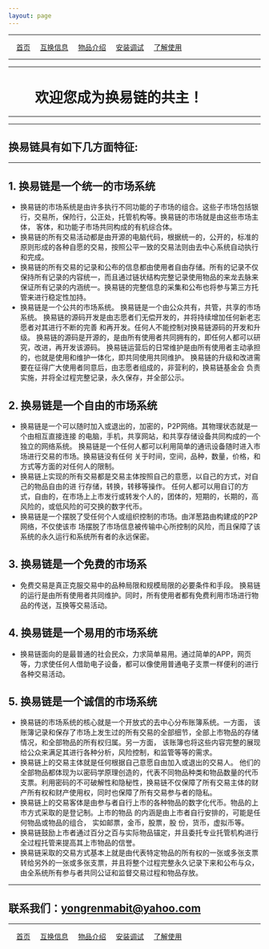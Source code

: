 ```yaml
---
layout: page
---
```

---

&#160;&#160;&#160; [首页](https://ubarterchain.github.io/) &#160;&#160;&#160; [互换信息](/info/) &#160;&#160;&#160; [物品介绍](/list/) &#160;&#160;&#160;  [安装调试](/install/) &#160;&#160;&#160;  [了解使用](/learn/) 

---
---

# &#160;&#160;&#160; &#160;&#160;&#160; 欢迎您成为换易链的共主！

---
---

##  换易链具有如下几方面特征: ##

---

## 1. 换易链是一个统一的市场系统 ## 
- 换易链的市场系统是由许多执行不同功能的子市场的组合。这些子市场包括银行，交易所，保险行，公正处，托管机构等。换易链的市场就是由这些市场主体， 客体，和功能子市场共同构成的有机综合体。
- 换易链的所有交易活动都是由开源的电脑代码，根据统一的，公开的，标准的原则形成的各种自愿的交易，按照公平一致的交易法则由去中心系统自动执行和完成。
- 换易链的所有交易的记录和公布的信息都由使用者自由存储。所有的记录不仅保持所有记录的内容统一，而且通过链状结构完整记录使用物品的来龙去脉来保证所有记录的内涵统一。换易链的完整信息的采集和公布也将参与第三方托管来进行稳定性加持。
- 换易链是一个公共的市场系统。 换易链是一个由公众共有，共管，共享的市场系统。 换易链的源码开发是由志愿者们无偿开发的，并将持续增加任何新老志愿者对其进行不断的完善 和再开发。任何人不能控制对换易链源码的开发和升级。 换易链的源码是开源的，是由所有使用者共同拥有的，即任何人都可以研究，改进，再开发该源码。 换易链运营后的日常维护是由所有使用者主动承担的，也就是使用和维护一体化，即共同使用共同维护。 换易链的升级和改进需要在征得广大使用者同意后，由志愿者组成的，非营利的，换易链基金会 负责实施，并将全过程完整记录，永久保存，并全部公示。
## 2. 换易链是一个自由的市场系统 ##
- 换易链是一个可以随时加入或退出的，加密的，P2P网络。其物理状态就是一个由相互直接连接 的电脑，手机，共享网站，和共享存储设备共同构成的一个独立的网络系统。 换易链是一个任何人都可以利用简单的通讯设备随时进入市场进行交易的市场。换易链没有任何 关于时间，空间，品种，数量，价格，和方式等方面的对任何人的限制。 
- 换易链上实现的所有交易都是交易主体按照自己的意愿，以自己的方式，对自己的物品自由的进 行存储，转换，转移等操作。 任何人都可以用自订的方式，自由的，在市场上上市发行或转发个人的，团体的，短期的，长期的，高风险的，或低风险的可交换的数字代币。
- 换易链是一个摆脱了受任何个人或组织控制的市场。由洋葱路由构建成的P2P网络，不仅使该市 场摆脱了市场信息被传输中心所控制的风险，而且保障了该系统的永久运行和系统所有者的永远保密。
## 3. 换易链是一个免费的市场系 ##
- 免费交易是真正克服交易中的品种局限和规模局限的必要条件和手段。 换易链的运行是由所有使用者共同维护。同时，所有使用者都有免费利用市场进行物品的传送，互换等交易活动。
## 4. 换易链是一个易用的市场系统 ##
- 换易链面向的是最普通的社会民众，力求简单易用。通过简单的APP，网页等，力求使任何人借助电子设备，都可以像使用普通电子支票一样便利的进行各种交易活动。
## 5. 换易链是一个诚信的市场系统 ##
- 换易链的市场系统的核心就是一个开放式的去中心分布账簿系统。一方面， 该账簿记录和保存了市场上发生过的所有交易的全部细节，全部上市物品的存储情况，和全部物品的所有权归属。另一方面， 该账簿也将这些内容完整的展现给公众来满足其进行各种分析，风险控制，和监管等等的需求。 
- 换易链上的交易主体就是任何根据自己意愿自由加入或退出的交易人。 他们的全部物品都体现为以密码学原理创造的，代表不同物品种类和物品数量的代币支票。利用密码的不可破解性和隐秘性，换易链不仅保障了所有交易主体的财产所有权和财产使用权，同时也保障了所有交易参与者的隐私。
- 换易链上的交易客体是由参与者自行上市的各种物品的数字化代币。物品的上市方式采取的是登记制。上市的物品 的内涵是由上市者自行安排的，可能是任何物品或物品的组合， 实如邮票，金币，股票，股 份，货币，虚拟币等。
- 换易链鼓励上市者通过百分之百与实际物品锚定，并且委托专业托管机构进行全过程托管来提高其上市物品的信誉。
- 换易链采取的交易方式基本上就是由代表特定物品的所有权的一张或多张支票转给另外的一张或多张支票，并且将整个过程完整永久记录下来和公布与众，由全系统所有参与者共同公证和监督交易过程和物品存放。

---
联系我们：yongrenmabit@yahoo.com
---
---

&#160;&#160;&#160; [首页](https://ubarterchain.github.io/) &#160;&#160;&#160; [互换信息](/info/) &#160;&#160;&#160; [物品介绍](/list/) &#160;&#160;&#160;  [安装调试](/install/) &#160;&#160;&#160;  [了解使用](/learn/)  
